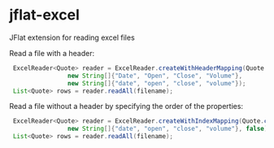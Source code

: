 # jflat-excel
JFlat extension for reading excel files

Read a file with a header:
```java
 ExcelReader<Quote> reader = ExcelReader.createWithHeaderMapping(Quote.class,
                new String[]{"Date", "Open", "Close", "Volume"},
                new String[]{"date", "open", "close", "volume"});
 List<Quote> rows = reader.readAll(filename);

```

Read a file without a header by specifying the order of the properties:
```java
 ExcelReader<Quote> reader = ExcelReader.createWithIndexMapping(Quote.class,
                new String[]{"date", "open", "close", "volume"}, false);
 List<Quote> rows = reader.readAll(filename);

```
